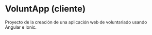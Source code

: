 # VoluntApp (cliente)
Proyecto de la creación de una aplicación web de voluntariado usando Angular e Ionic.
